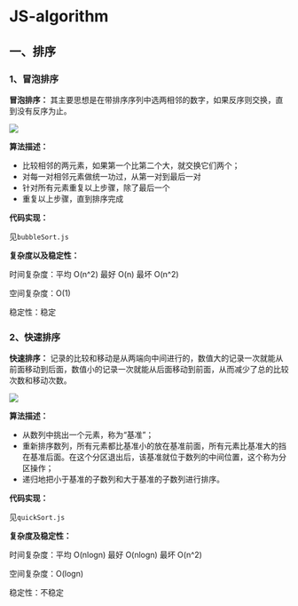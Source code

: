 # JS-algorithm
## 一、排序
### 1、冒泡排序

**冒泡排序：** 其主要思想是在带排序序列中选两相邻的数字，如果反序则交换，直到没有反序为止。

![](https://user-gold-cdn.xitu.io/2019/6/13/16b50e0885655016?imageslim)

**算法描述：** 

* 比较相邻的两元素，如果第一个比第二个大，就交换它们两个；
* 对每一对相邻元素做统一功过，从第一对到最后一对
* 针对所有元素重复以上步骤，除了最后一个
* 重复以上步骤，直到排序完成

**代码实现：**

 见`bubbleSort.js`

**复杂度以及稳定性：**

时间复杂度：平均 O(n^2) 最好 O(n)  最坏 O(n^2)

空间复杂度：O(1)

稳定性：稳定

### 2、快速排序

**快速排序：** 记录的比较和移动是从两端向中间进行的，数值大的记录一次就能从前面移动到后面，数值小的记录一次就能从后面移动到前面，从而减少了总的比较次数和移动次数。

![](https://user-gold-cdn.xitu.io/2019/6/13/16b511f9b8ce84a3?imageView2/0/w/1280/h/960/format/webp/ignore-error/1)

**算法描述：** 

* 从数列中挑出一个元素，称为“基准”；
* 重新排序数列，所有元素都比基准小的放在基准前面，所有元素比基准大的挡在基准后面。在这个分区退出后，该基准就位于数列的中间位置，这个称为分区操作；
* 递归地把小于基准的子数列和大于基准的子数列进行排序。

**代码实现：**

见`quickSort.js`

**复杂度及稳定性：**

时间复杂度：平均 O(nlogn) 最好 O(nlogn) 最坏 O(n^2) 

空间复杂度：O(logn)

稳定性：不稳定